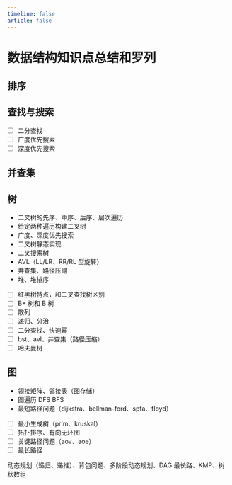 ```yaml
---
timeline: false
article: false
---
```


# 数据结构知识点总结和罗列

## 排序

## 查找与搜索

- [ ] 二分查找
- [ ] 广度优先搜索
- [ ] 深度优先搜索

## 并查集

## 树

- 二叉树的先序、中序、后序、层次遍历
- 给定两种遍历构建二叉树
- 广度、深度优先搜索
- 二叉树静态实现
- 二叉搜索树
- AVL（LL/LR、RR/RL 型旋转）
- 并查集、路径压缩
- 堆、堆排序

- [ ] 红黑树特点，和二叉查找树区别
- [ ] B+ 树和 B 树
- [ ] 散列
- [ ] 递归、分治
- [ ] 二分查找、快速幂
- [ ] bst、avl、并查集（路径压缩）
- [ ] 哈夫曼树

## 图

- 领接矩阵、邻接表（图存储）
- 图遍历 DFS BFS
- 最短路径问题（dijkstra、bellman-ford、spfa、floyd）
- [ ] 最小生成树（prim、kruskal）
- [ ] 拓扑排序、有向无环图
- [ ] 关键路径问题（aov、aoe）
- [ ] 最长路径

动态规划（递归、递推）、背包问题、多阶段动态规划、DAG 最长路、KMP、树状数组